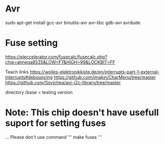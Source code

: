 # Avr
sudo apt-get install gcc-avr binutils-avr avr-libc gdb-avr avrdude.
# Fuse setting 
https://eleccelerator.com/fusecalc/fusecalc.php?chip=atmega8535&LOW=F7&HIGH=99&LOCKBIT=FF

Teach links
https://wolles-elektronikkiste.de/en/interrupts-part-1-external-interrupts#debouncing 
https://github.com/imakin/CharMenu/tree/master 
https://github.com/Sovichea/avr-i2c-library/tree/master

directory /base = testing version 

# Note: This chip doesn't have usefull suport for setting fuses 
... Please don't use command
'''
make fuses
'''
